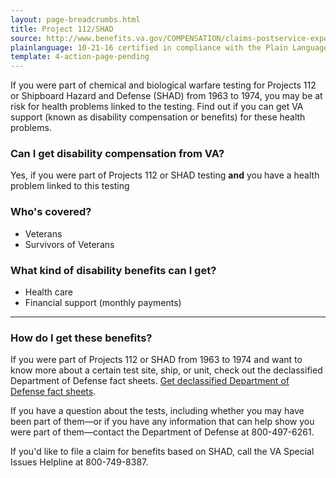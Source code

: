 ```yaml
---
layout: page-breadcrumbs.html
title: Project 112/SHAD
source: http://www.benefits.va.gov/COMPENSATION/claims-postservice-exposures-project_112_shad.asp
plainlanguage: 10-21-16 certified in compliance with the Plain Language Act
template: 4-action-page-pending
---
```


If you were part of chemical and biological warfare testing for Projects 112 or Shipboard Hazard and Defense (SHAD) from 1963 to 1974, you may be at risk for health problems linked to the testing. Find out if you can get VA support (known as disability compensation or benefits) for these health problems.

<div class="call-out" markdown="1">

### Can I get disability compensation from VA?

Yes, if you were part of Projects 112 or SHAD testing **and** you have a health problem linked to this testing

### Who's covered?

- Veterans
- Survivors of Veterans

</div>


### What kind of disability benefits can I get?

-	Health care
-	Financial support (monthly payments)

-----

### How do I get these benefits?

If you were part of Projects 112 or SHAD from 1963 to 1974 and want to know more about a certain test site, ship, or unit, check out  the declassified Department of Defense fact sheets. [Get declassified Department of Defense fact sheets]( http://www.health.mil/Military-Health-Topics/Health-Readiness/Environmental-Exposures/Project-112-SHAD/Fact-Sheets).

If you have a question about the tests, including whether you may have been part of them—or if you have any information that can help show you were part of them—contact the Department of Defense at 800-497-6261.

If you'd like to file a claim for benefits based on SHAD, call the VA Special Issues Helpline at 800-749-8387.
